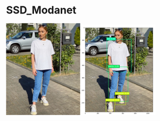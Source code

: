 # SSD_Modanet

<img src="https://github.com/BlackeWhite/SSD_Modanet/blob/master/Examples/2020-06-23_17-31-49_UTC.jpg" width="40%">
<img src="https://github.com/BlackeWhite/SSD_Modanet/blob/master/Examples/Cattura.PNG" width="40%">
